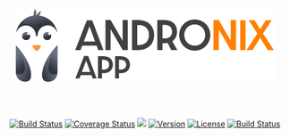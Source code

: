 <p align="center">
<img src="https://raw.githubusercontent.com/imprakharshukla/Readme-Resources/master/images/andronix_app_readme_logo.png?token=AJQWPWKIILYHM64QXQXQU6S6TGVTW"/>
</p>
<br>
<br>

<p align="center">
  <a href="https://circleci.com/gh/vuejs/vue/tree/dev"><img src="https://img.shields.io/badge/Questions%3F-Join%20our%20forum-blue?style=flat-square" alt="Build Status"></a>
  <a href="https://codecov.io/github/vuejs/vue?branch=dev"><img src="https://img.shields.io/badge/Join%20us%20on-Discord-blue?style=flat-square&logo=discord" alt="Coverage Status"></a>
  <a href="https://npmcharts.com/compare/vue?minimal=true"><img src="https://img.shields.io/badge/Documentation-Read%20the%20docs-blue?style=flat-square"></a>
  <a href="https://www.npmjs.com/package/vue"><img src="https://img.shields.io/badge/Download-Google%20Play-orange?style=flat-square&logo=google-play" alt="Version"></a>
  <a href="https://www.npmjs.com/package/vue"><img src="https://img.shields.io/badge/Download-GitHub%20Releases-orange?style=flat-square&logo=github" alt="License"></a>
  <a href="https://app.saucelabs.com/builds/50f8372d79f743a3b25fb6ca4851ca4c"><img src="https://img.shields.io/codacy/grade/1ae093576d614e51b3befa0ffd9d1071?style=flat" alt="Build Status"></a>
</p>
